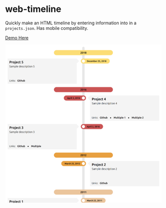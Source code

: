 # web-timeline
Quickly make an HTML timeline by entering information into in a `projects.json`. Has mobile compatibility.

[Demo Here](https://stevenshan.com/web-timeline/)

![Screenshot](timeline.png "Screenshot")

